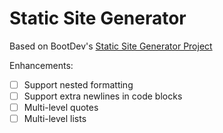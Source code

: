 # Static Site Generator

Based on BootDev's [Static Site Generator Project](https://www.boot.dev/learn/build-static-site-generator)

Enhancements:
- [ ] Support nested formatting
- [ ] Support extra newlines in code blocks
- [ ] Multi-level quotes
- [ ] Multi-level lists
